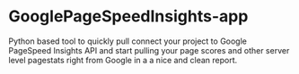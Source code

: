 # GooglePageSpeedInsights-app
Python based tool to quickly pull connect your project to Google PageSpeed Insights API and start pulling your page scores and other server level pagestats right from Google in a a nice and clean report.

